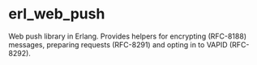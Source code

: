 # erl\_web\_push

Web push library in Erlang. Provides helpers for encrypting (RFC-8188) messages,
preparing requests (RFC-8291) and opting in to VAPID (RFC-8292).
